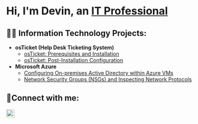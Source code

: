 <h1>Hi, I'm Devin, an <a href="https://linkedin.com/in/devcloudtech">IT Professional</a></h1>

<h2>👨‍💻 Information Technology Projects:</h2>

- <b>osTicket (Help Desk Ticketing System)</b>
  - [osTicket: Prerequisites and Installation](https://github.com/DevinWilliamsIT/osticket-prereqs)
  - [osTicket: Post-Installation Configuration](https://github.com/DevinWilliamsIT/post-install-config)
- <b>Microsoft Azure</b>
  - [Configuring On-premises Active Directory within Azure VMs](https://github.com/DevinWilliamsIT/configure-ad)
  - [Network Security Groups (NSGs) and Inspecting Network Protocols](https://github.com/DevinWilliamsIT/azure-network-protocols)

<h2>🤳Connect with me:</h2>

[<img align="left" alt="Devin | LinkedIn" width="22px" src="https://cdn.jsdelivr.net/npm/simple-icons@v3/icons/linkedin.svg" />][linkedin]

[linkedin]: https://linkedin.com/in/devcloudtech
